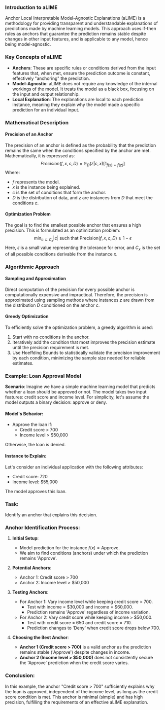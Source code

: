 ### Introduction to aLIME
Anchor Local Interpretable Model-Agnostic Explanations (aLIME) is a methodology for providing transparent and understandable explanations of predictions made by machine learning models. This approach uses if-then rules as anchors that guarantee the prediction remains stable despite changes in other input features, and is applicable to any model, hence being model-agnostic.

### Key Concepts of aLIME
- **Anchors**: These are specific rules or conditions derived from the input features that, when met, ensure the prediction outcome is constant, effectively "anchoring" the prediction.
- **Model-Agnostic**: aLIME does not require any knowledge of the internal workings of the model. It treats the model as a black box, focusing on the input and output relationship.
- **Local Explanation**: The explanations are local to each prediction instance, meaning they explain why the model made a specific prediction for an individual input.

### Mathematical Description

#### Precision of an Anchor
The precision of an anchor is defined as the probability that the prediction remains the same when the conditions specified by the anchor are met. Mathematically, it is expressed as:
$$Precision(f, x, c, D) = \mathbb{E}_D(z|c,x)[1_{f(x)=f(z)}]$$
Where:
- $f$ represents the model.
- $x$ is the instance being explained.
- $c$ is the set of conditions that form the anchor.
- $D$ is the distribution of data, and $z$ are instances from $D$ that meet the conditions $c$.

#### Optimization Problem
The goal is to find the smallest possible anchor that ensures a high precision. This is formulated as an optimization problem:
$$\min_{c \subseteq C_x} |c| \text{ such that } \text{Precision}(f, x, c, D) \geq 1 - \epsilon$$
Here, $\epsilon$ is a small value representing the tolerance for error, and $C_x$ is the set of all possible conditions derivable from the instance $x$.

### Algorithmic Approach

#### Sampling and Approximation
Direct computation of the precision for every possible anchor is computationally expensive and impractical. Therefore, the precision is approximated using sampling methods where instances $z$ are drawn from the distribution $D$ conditioned on the anchor $c$.

#### Greedy Optimization
To efficiently solve the optimization problem, a greedy algorithm is used:
1. Start with no conditions in the anchor.
2. Iteratively add the condition that most improves the precision estimate until the precision requirement is met.
3. Use Hoeffding Bounds to statistically validate the precision improvement by each condition, minimizing the sample size needed for reliable estimates.


### Example: Loan Approval Model

**Scenario**:
Imagine we have a simple machine learning model that predicts whether a loan should be approved or not. The model takes two input features: credit score and income level. For simplicity, let's assume the model outputs a binary decision: approve or deny.

#### Model's Behavior:
- Approve the loan if:
  - Credit score > 700
  - Income level > \$50,000

Otherwise, the loan is denied.

#### Instance to Explain:
Let's consider an individual application with the following attributes:
- Credit score: 720
- Income level: \$55,000

The model approves this loan.

### Task:
Identify an anchor that explains this decision.

### Anchor Identification Process:

1. **Initial Setup**:
   - Model prediction for the instance $f(x) = \text{Approve}$.
   - We aim to find conditions (anchors) under which the prediction remains 'Approve'.

2. **Potential Anchors**:
   - Anchor 1: Credit score > 700
   - Anchor 2: Income level > $50,000

3. **Testing Anchors**:
   - For Anchor 1: Vary income level while keeping credit score > 700.
     - Test with income = \$30,000 and income = \$60,000.
     - Prediction remains 'Approve' regardless of income variation.
   - For Anchor 2: Vary credit score while keeping income > \$50,000.
     - Test with credit score = 650 and credit score = 710.
     - Prediction changes to 'Deny' when credit score drops below 700.

4. **Choosing the Best Anchor**:
   - **Anchor 1 (Credit score > 700)** is a valid anchor as the prediction remains stable ('Approve') despite changes in income.
   - **Anchor 2 (Income level > $50,000)** does not consistently secure the 'Approve' prediction when the credit score varies.

### Conclusion:
In this example, the anchor "Credit score > 700" sufficiently explains why the loan is approved, independent of the income level, as long as the credit score condition is met. This anchor is minimal (simple) and has high precision, fulfilling the requirements of an effective aLIME explanation.